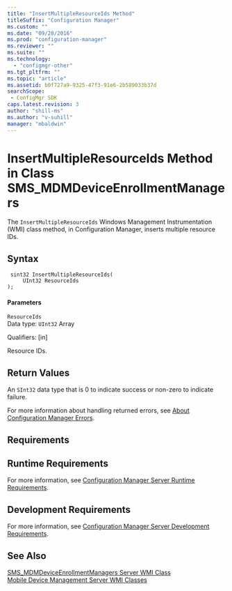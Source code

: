 ```yaml
---
title: "InsertMultipleResourceIds Method"
titleSuffix: "Configuration Manager"
ms.custom: ""
ms.date: "09/20/2016"
ms.prod: "configuration-manager"
ms.reviewer: ""
ms.suite: ""
ms.technology:
  - "configmgr-other"
ms.tgt_pltfrm: ""
ms.topic: "article"
ms.assetid: b0f727a9-9325-47f3-91e6-2b589033b37dsearchScope: - ConfigMgr SDK
caps.latest.revision: 3
author: "shill-ms"
ms.author: "v-suhill"
manager: "mbaldwin"
---
```

# InsertMultipleResourceIds Method in Class SMS_MDMDeviceEnrollmentManagers
The `InsertMultipleResourceIds` Windows Management Instrumentation (WMI) class method, in Configuration Manager, inserts multiple resource IDs.  

## Syntax  

```  
 sint32 InsertMultipleResourceIds(  
     UInt32 ResourceIds  
);  

```  

#### Parameters  
 `ResourceIds`  
 Data type: `UInt32`  Array  

 Qualifiers: [in]  

 Resource IDs.  

## Return Values  
 An `SInt32` data type that is 0 to indicate success or non-zero to indicate failure.  

 For more information about handling returned errors, see [About Configuration Manager Errors](../../../develop/core/understand/about-configuration-manager-errors.md).  

## Requirements  

## Runtime Requirements  
 For more information, see [Configuration Manager Server Runtime Requirements](../../../develop/core/reqs/server-runtime-requirements.md).  

## Development Requirements  
 For more information, see [Configuration Manager Server Development Requirements](../../../develop/core/reqs/server-development-requirements.md).  

## See Also  
 [SMS_MDMDeviceEnrollmentManagers Server WMI Class](../../../develop/reference/mdm/sms_mdmdeviceenrollmentmanagers-server-wmi-class.md)   
 [Mobile Device Management Server WMI Classes](../../../develop/reference/mdm/mobile-device-management-server-wmi-classes.md)
